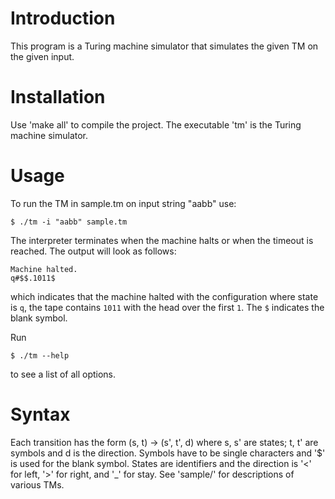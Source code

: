 # Introduction

  This program is a Turing machine simulator that simulates the given TM on the
  given input.

# Installation

  Use 'make all' to compile the project. The executable 'tm' is the Turing
  machine simulator.

# Usage

  To run the TM in sample.tm on input string "aabb" use:

    $ ./tm -i "aabb" sample.tm

  The interpreter terminates when the machine halts or when the timeout is
  reached. The output will look as follows:
  
    Machine halted.
    q#$$.1011$

  which indicates that the machine halted with the configuration where state is
  `q`, the tape contains `1011` with the head over the first `1`. The `$`
  indicates the blank symbol.
  
  Run
  
    $ ./tm --help

  to see a list of all options.

# Syntax

  Each transition has the form (s, t) -> (s', t', d) where s, s' are states; t,
  t' are symbols and d is the direction. Symbols have to be single characters
  and '$' is used for the blank symbol. States are identifiers and the direction
  is '<' for left, '>' for right, and '_' for stay. See 'sample/' for
  descriptions of various TMs.
